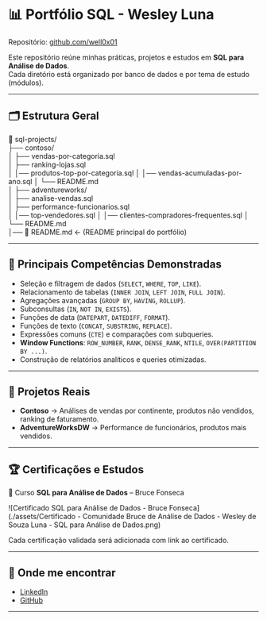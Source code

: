 
# 📊 Portfólio SQL - Wesley Luna

Repositório: [github.com/well0x01](https://github.com/well0x01)

Este repositório reúne minhas práticas, projetos e estudos em **SQL para Análise de Dados**.  
Cada diretório está organizado por banco de dados e por tema de estudo (módulos).  

---

## 🗂 Estrutura Geral

📁 sql-projects/  
├── contoso/    
│   ├── vendas-por-categoria.sql  
│   ├── ranking-lojas.sql  
│   │── produtos-top-por-categoria.sql
│   │── vendas-acumuladas-por-ano.sql
│   └── README.md  
│
├── adventureworks/  
│   ├── analise-vendas.sql  
│   ├── performance-funcionarios.sql  
│   │── top-vendedores.sql
│   │── clientes-compradores-frequentes.sql
│   └── README.md  
│── 📄 README.md   ← (README principal do portfólio)


---

## 🎯 Principais Competências Demonstradas
- Seleção e filtragem de dados (`SELECT`, `WHERE`, `TOP`, `LIKE`).  
- Relacionamento de tabelas (`INNER JOIN`, `LEFT JOIN`, `FULL JOIN`).  
- Agregações avançadas (`GROUP BY`, `HAVING`, `ROLLUP`).  
- Subconsultas (`IN`, `NOT IN`, `EXISTS`).  
- Funções de data (`DATEPART`, `DATEDIFF`, `FORMAT`).  
- Funções de texto (`CONCAT`, `SUBSTRING`, `REPLACE`).  
- Expressões comuns (`CTE`) e comparações com subqueries.  
- **Window Functions**: `ROW_NUMBER`, `RANK`, `DENSE_RANK`, `NTILE`, `OVER(PARTITION BY ...)`.  
- Construção de relatórios analíticos e queries otimizadas.  

---

## 📌 Projetos Reais
- **Contoso** → Análises de vendas por continente, produtos não vendidos, ranking de faturamento.  
- **AdventureWorksDW** → Performance de funcionários, produtos mais vendidos.  

---

## 🏆 Certificações e Estudos
📖 Curso **SQL para Análise de Dados** – Bruce Fonseca  

![Certificado SQL para Análise de Dados - Bruce Fonseca](./assets/Certificado - Comunidade Bruce de Análise de Dados - Wesley de Souza Luna - SQL para Análise de Dados.png)


Cada certificação validada será adicionada com link ao certificado.  

---

## 📢 Onde me encontrar
- [LinkedIn](https://www.linkedin.com/in/well0x01)  
- [GitHub](https://github.com/well0x01)  

---

